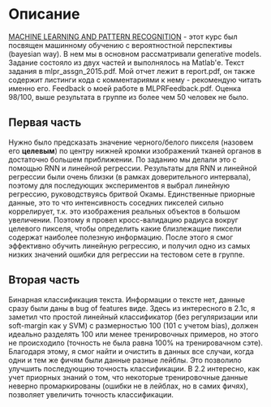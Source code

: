 # Описание 

[MACHINE LEARNING AND PATTERN RECOGNITION](http://www.inf.ed.ac.uk/teaching/courses/mlpr/2016/) - этот курс был посвящен машинному обучению с вероятностной перспективы (bayesian way). В нем мы в основном рассматривали generative models. Задание состояло из двух частей и выполнялось на Matlab'е. Текст задания в mlpr_assgn_2015.pdf. Мой отчет лежит в report.pdf, он также содержит листинги кода с комментариями к нему - рекомендую читать именно его. Feedback о моей работе в MLPRFeedback.pdf. Оценка 98/100, выше результата в группе из более чем 50 человек не было. 

## Первая часть 
Нужно было предсказать значение черного/белого пикселя (назовем его **целевым**) по центру нижней кромки изображений тканей органов в достаточно большем приближении. По заданию мы делали это с помощью RNN и линейной регрессии. Результаты для RNN и линейной регрессии были очень близки (в рамках доверительного интервала), поэтому для последующих экспериментов я выбрал линейную регрессию, руководствуясь бритвой Окамы. Единственные приорные данные, это то что интенсивность соседних пикселей сильно коррелирует, т.к. это изображения реальных объектов в большом увеличении. Поэтому я провел кросс-валидацию радиуса вокруг целевого пикселя, чтобы определить какие близлежащие пиксели содержат наиболее полезную информацию. После этого я смог эффективно обучить линейную регрессию, и получил одно из самых низких значений ошибки для регрессии на тестовом сете в группе. 

## Вторая часть
Бинарная классификация текста. Информации о тексте нет, данные сразу были даны в bug of features виде. Здесь из интересного в 2.1с, я заметил что простой линейный классификатор (без регуляризации или soft-margin как у SVM) с размерностью 100 (101 с учетом bias), должен идеально разделять 100 или менее тренировочных примеров, но этого не происходило (точность не была равна 100% на тренировачном сэте). Благодаря этому, я смог найти и очистить в данных все случаи, когда одни и тем же фичям были данные разные лейблы. Это позволило улучшить последующию точность классификации. В 2.2 интересно, как учет приорных знаний о том, что некоторые тренировочные данные неверно промаркированы (ошибки не в лейблах, но в самих фичях), позволяет увеличить точность классификации.

